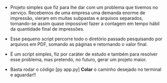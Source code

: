 - Projeto simples que fiz para lhe dar com um problema que tivemos no serviço. Recebemos de uma empresa uma demanda enorme de impressão, vieram em muitas subpastas e arquivos separados, tornando-se assim quase impossível fazer a contagem em tempo hábil da quantidade final de impressões.

- Esse pequeno script percorre todo o diretório passado pesquisando por arquivos em PDF, somando as páginas e retornando o valor final.

- É um script simples, fiz por caráter de estudo e também para resolver esse problema, mas pretendo, no futuro, gerar um projeto maior.

- Basta rodar o código [py app.py] __Colar__ o caminho desejado no terminal e aguardar!!